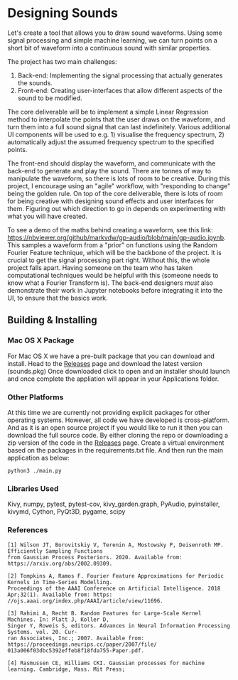 # Designing Sounds

Let's create a tool that allows you to draw sound waveforms. Using some signal processing and simple machine learning, we can turn points on a short bit of waveform into a continuous sound with similar properties.

The project has two main challenges:
1. Back-end: Implementing the signal processing that actually generates the sounds.
2. Front-end: Creating user-interfaces that allow different aspects of the sound to be modified.

The core deliverable will be to implement a simple Linear Regression method to interpolate the points that the user draws on the waveform, and turn them into a full sound signal that can last indefinitely. Various additional UI components will be used to e.g. 1) visualise the frequency spectrum, 2) automatically adjust the assumed frequency spectrum to the specified points.

The front-end should display the waveform, and communicate with the back-end to generate and play the sound. There are tonnes of way to manipulate the waveform, so there is lots of room to be creative. During this project, I encourage using an "agile" workflow, with "responding to change" being the golden rule. On top of the core deliverable, there is lots of room for being creative with designing sound effects and user interfaces for them. Figuring out which direction to go in depends on experimenting with what you will have created.

To see a demo of the maths behind creating a waveform, see this link: https://nbviewer.org/github/markvdw/gp-audio/blob/main/gp-audio.ipynb. This samples a waveform from a "prior" on functions using the Random Fourier Feature technique, which will be the backbone of the project. It is crucial to get the signal processing part right. Without this, the whole project falls apart. Having someone on the team who has taken computational techniques would be helpful with this (someone needs to know what a Fourier Transform is). The back-end designers *must* also demonstrate their work in Jupyter notebooks before integrating it into the UI, to ensure that the basics work.

## Building & Installing

### Mac OS X Package
For Mac OS X we have a pre-built package that you can download and install.
Head to the [Releases](https://github.com/designing-sounds/designing_sounds/releases) page and download the latest version (sounds.pkg)
Once downloaded click to open and an installer should launch and once complete the appliation will appear in your Applications folder.

### Other Platforms

At this time we are currently not providing explicit packages for other operating systems. However, all code we have developed is cross-platform.
And as it is an open source project if you would like to run it then you can download the full source code. By either cloning the repo or downloading a zip version of the code in the [Releases](https://github.com/designing-sounds/designing_sounds/releases) page.
Create a virtual environment based on the packages in the requirements.txt file.
And then run the main application as below:

```shell
python3 ./main.py
```

### Libraries Used
Kivy, numpy, pytest, pytest-cov, kivy_garden.graph, PyAudio, pyinstaller, kivymd, Cython, PyQt3D, pygame, scipy

### References
```
[1] Wilson JT, Borovitskiy V, Terenin A, Mostowsky P, Deisenroth MP. Efficiently Sampling Functions
from Gaussian Process Posteriors. 2020. Available from: https://arxiv.org/abs/2002.09309.

[2] Tompkins A, Ramos F. Fourier Feature Approximations for Periodic Kernels in Time-Series Modelling.
Proceedings of the AAAI Conference on Artificial Intelligence. 2018 Apr;32(1). Available from: https:
//ojs.aaai.org/index.php/AAAI/article/view/11696.

[3] Rahimi A, Recht B. Random Features for Large-Scale Kernel Machines. In: Platt J, Koller D,
Singer Y, Roweis S, editors. Advances in Neural Information Processing Systems. vol. 20. Cur-
ran Associates, Inc.; 2007. Available from: https://proceedings.neurips.cc/paper/2007/file/
013a006f03dbc5392effeb8f18fda755-Paper.pdf.

[4] Rasmussen CE, Williams CKI. Gaussian processes for machine learning. Cambridge, Mass. Mit Press;
```